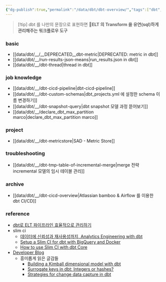 ```yaml
---
{"dg-publish":true,"permalink":"/data/dbt/dbt-overview/","tags":["dbt","overview"],"dgShowBacklinks":true,"dgShowLocalGraph":true,"dgEnableSearch":true,"dgLinkPreview":true}
---
```




> [!tip] dbt 를  나만의 문장으로 표현하면
> **ELT 의 Transform 을 유연(sql)하게 관리해주는 워크플로우 도구**

### basic


- [[data/dbt/__/__DEPRECATED__dbt-metric\|DEPRECATED: metric in dbt]]
- [[data/dbt/__/run-results-json-means\|run_results.json in dbt]]
- [[data/dbt/__/dbt-thread\|thread in dbt]]


### job knowledge


- [[data/dbt/__/dbt-cicd-pipeline\|dbt-cicd-pipeline]]
- [[data/dbt/__/dbt-custom-schemas\|dbt_projects.yml 에 설정한 schema 이름 변경하기]]
- [[data/dbt/__/dbt-snapshot-query\|dbt snapshot 모델 과정 뜯어보기]]
- [[data/dbt/__/declare_dbt_max_partition marco\|declare_dbt_max_partition marco]]


### project


- [[data/dbt/__/dbt-metricstore\|SAD - Metric Store]]

### troubleshooting


- [[data/dbt/__/dbt-tmp-table-of-incremental-merge\|merge 전략 incremental 모델의 임시 테이블 관리]]


### archive


- [[data/dbt/__/dbt-cicd-overview\|Atlassian bamboo & Airflow 를 이용한 dbt CI/CD]]


### reference


- [dbt로 ELT 파이프라인 효율적으로 관리하기](https://www.humphreyahn.dev/blog/efficient-elt-pipelines-with-dbt)
- slim ci
    - [데이터에 신뢰성과 재사용성까지, Analytics Engineering with dbt](https://tech.socarcorp.kr/data/2022/07/25/analytics-engineering-with-dbt.html)
    - [Setup a Slim CI for dbt with BigQuery and Docker](https://medium.com/teads-engineering/setup-a-slim-ci-for-dbt-with-bigquery-and-docker-ce8e0a1a38f)
    - [How to use Slim CI with dbt Core](https://www.vantage-ai.com/blog/how-to-use-slim-ci-with-dbt-core)
- [Developer Blog](https://docs.getdbt.com/blog)
    - 흥미롭게 읽은 글감들
        - [Building a Kimball dimensional model with dbt](https://docs.getdbt.com/blog/kimball-dimensional-model)
        - [Surrogate keys in dbt: Integers or hashes?](https://docs.getdbt.com/blog/managing-surrogate-keys)
        - [Strategies for change data capture in dbt](https://docs.getdbt.com/blog/change-data-capture)